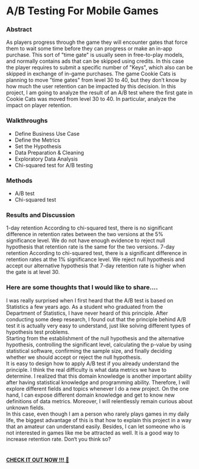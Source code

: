 # A/B Testing For Mobile Games

### Abstract
As players progress through the game they will encounter gates that force them to wait some time before they can progress or make an in-app purchase.
This sort of "time gate" is usually seen in free-to-play models, and normally contains ads that can be skipped using credits. In this case the player requires to submit a specific number of "Keys", which also can be skipped in exchange of in-game purchases. The game Cookie Cats is planning to move  "time gates" from level 30 to 40, but they don’t know by how much the user retention can be impacted by this decision.
In this project, I am going to analyze the result of an A/B test where the first gate in Cookie Cats was moved from level 30 to 40. In particular, analyze the impact on player retention.

### Walkthroughs
* Define Business Use Case 
* Define the Metrics
* Set the Hypothesis
* Data Preparation & Cleaning
* Exploratory Data Analysis
* Chi-squared test for A/B testing


### Methods
* A/B test
* Chi-squared test

### Results and Discussion
1-day retention
According to chi-squared test, there is no significant difference in retention rates between the two versions at the 5% significance level. We do not have enough evidence to reject null hypothesis that retention rate is the same for the two versions.
7-day retention
According to chi-squared test, there is a significant difference in retention rates at the 1% significance level. We reject null hypothesis and accept our alternative hypothesis that 7-day retention rate is higher when the gate is at level 30.

### Here are some thoughts  that I would like to share....
I was really surprised when I first heard that the A/B test is based on Statistics a few years ago. As a student who graduated from the Department of Statistics, I have never heard of this principle. After conducting some deep research, I found out that the principle behind A/B test it is actually very easy to understand, just like solving different types of hypothesis test problems.  
Starting from the establishment of the null hypothesis and the alternative hypothesis, controlling the significant level, calculating the p-value by using statistical software, confirming the sample size, and finally deciding whether we should accept or reject the null hypothesis.  
It is easy to design how to apply A/B test if you already understand the principle. I think the real difficulty is what data metrics we have to determine. I realized that this domain knowledge is another important ability after having statistical knowledge and programming ability.  Therefore, I will explore different fields and topics whenever I do a new project. On the one hand, I can expose different domain knowledge and get to know new definitions of data metrics. Moreover, I will relentlessly remain curious about unknown fields.  
In this case, even though I am a person who rarely plays games in my daily life, the biggest advantage of this is that how to explain this project in a way that an amateur can understand easily. Besides, I can let  someone who is not interested in games like me be attracted as well. It is a good way to increase retention rate. Don‘t you think so?




# 
[**CHECK IT OUT NOW !!!** 👀 ](https://github.com/kkwwym/AB-Testing-For-Mobile-Games/blob/main/project.ipynb)
